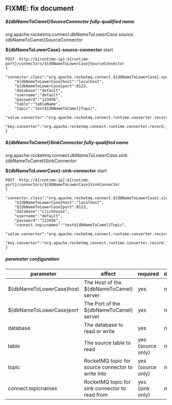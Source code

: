 ## FIXME: fix document

##### ${dbNameToCamel}SourceConnector fully-qualified name

org.apache.rocketmq.connect.${dbNameToLowerCase}.source.${dbNameToCamel}SourceConnector

**${dbNameToLowerCase}-source-connector** start

```
POST  http://${runtime-ip}:${runtime-port}/connectors/${dbNameToLowerCase}SourceConnector
{
    "connector.class":"org.apache.rocketmq.connect.${dbNameToLowerCase}.source.${dbNameToCamel}SourceConnector",
    "${dbNameToLowerCase}host":"localhost",
    "${dbNameToLowerCase}port":8123,
    "database":"default",
    "username":"default",
    "password":"123456",
    "table":"tableName",
    "topic":"test${dbNameToCamel}Topic",
    "value.converter":"org.apache.rocketmq.connect.runtime.converter.record.json.JsonConverter",
    "key.converter":"org.apache.rocketmq.connect.runtime.converter.record.json.JsonConverter"
}
```

##### ${dbNameToCamel}SinkConnector fully-qualified name

org.apache.rocketmq.connect.${dbNameToLowerCase}.sink.${dbNameToCamel}SinkConnector

**${dbNameToLowerCase}-sink-connector** start

```
POST  http://${runtime-ip}:${runtime-port}/connectors/${dbNameToLowerCase}SinkConnector
{
    "connector.class":"org.apache.rocketmq.connect.${dbNameToLowerCase}.sink.${dbNameToCamel}SinkConnector",
    "${dbNameToLowerCase}host":"localhost",
    "${dbNameToLowerCase}port":8123,
    "database":"clickhouse",
    "username":"default",
    "password":"123456",
    "connect.topicnames":"test${dbNameToCamel}Topic",
    "value.converter":"org.apache.rocketmq.connect.runtime.converter.record.json.JsonConverter",
    "key.converter":"org.apache.rocketmq.connect.runtime.converter.record.json.JsonConverter"
}
```

##### parameter configuration

| parameter                | effect                                            | required          | default |
|--------------------------|---------------------------------------------------|-------------------|---------|
| ${dbNameToLowerCase}host | The Host of the ${dbNameToCamel} server           | yes               | null    |
| ${dbNameToLowerCase}port | The Port of the ${dbNameToCamel} server           | yes               | null    |
| database                 | The database to read or write                     | yes               | null    |
| table                    | The source table to read                          | yes (source only) | null    |
| topic                    | RocketMQ topic for source connector to write into | yes (source only) | null    |
| connect.topicnames       | RocketMQ topic for sink connector to read from    | yes (sink only)   | null    |
